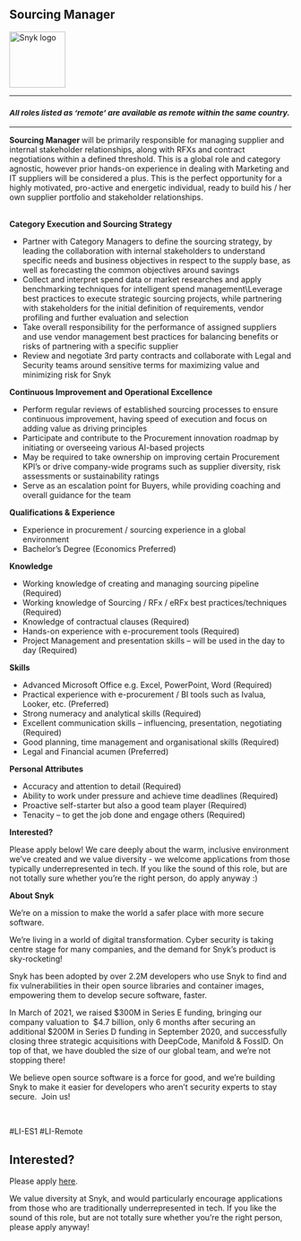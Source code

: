Sourcing Manager
---

<img src="https://res.cloudinary.com/snyk/image/upload/v1537345894/press-kit/brand/logo-black.png" width="100" alt="Snyk logo" />

<hr>
<h3><em><strong><sub>All roles listed as ‘remote’ are available as remote within the same country.</sub></strong></em></h3>
<hr>
<p><strong>Sourcing Manager&nbsp;</strong><span style="font-weight: 400;">will be primarily responsible for managing supplier and internal stakeholder relationships, along with RFXs and contract negotiations within a defined threshold. This is a global role and category agnostic, however prior hands-on experience in dealing with Marketing and IT suppliers will be considered a plus. This is the perfect opportunity for a highly motivated, pro-active and energetic individual, ready to build his / her own supplier portfolio and stakeholder relationships.</span><span style="font-weight: 400;"><br><br></span></p>
<p><strong>Category Execution and Sourcing Strategy</strong></p>
<ul>
<li><span style="font-weight: 400;">Partner with Category Managers to define the sourcing strategy, by leading the collaboration with internal stakeholders to understand specific needs and business objectives in respect to the supply base, as well as forecasting the common objectives around savings</span></li>
<li><span style="font-weight: 400;">Collect and interpret spend data or market researches and apply benchmarking techniques for intelligent spend management\</span><span style="font-weight: 400;">Leverage best practices to execute strategic sourcing projects, while partnering with stakeholders for the initial definition of requirements, vendor profiling and further evaluation and selection</span></li>
<li><span style="font-weight: 400;">Take overall responsibility for the performance of assigned suppliers and use vendor management best practices for balancing benefits or risks of partnering with a specific supplier</span></li>
<li><span style="font-weight: 400;">Review and negotiate 3rd party contracts and collaborate with Legal and Security teams around sensitive terms for maximizing value and minimizing risk for Snyk</span></li>
</ul>
<p><strong>Continuous Improvement and Operational Excellence</strong></p>
<ul>
<li><span style="font-weight: 400;">Perform regular reviews of established sourcing processes to ensure continuous improvement, having speed of execution and focus on adding value as driving principles</span></li>
<li><span style="font-weight: 400;">Participate and contribute to the Procurement innovation roadmap by initiating or overseeing various AI-based projects</span></li>
<li><span style="font-weight: 400;">May be required to take ownership on improving certain Procurement KPI’s or drive company-wide programs such as supplier diversity, risk assessments or sustainability ratings</span></li>
<li><span style="font-weight: 400;">Serve as an escalation point for Buyers, while providing coaching and overall guidance for the team</span><strong><br></strong></li>
</ul>
<p><strong>Qualifications &amp; Experience</strong><strong><br></strong></p>
<ul>
<li style="font-weight: 400;"><span style="font-weight: 400;">Experience in procurement / sourcing experience in a global environment</span></li>
<li style="font-weight: 400;"><span style="font-weight: 400;">Bachelor’s Degree (Economics Preferred)</span></li>
</ul>
<p><strong>Knowledge&nbsp;</strong><strong><br></strong></p>
<ul>
<li style="font-weight: 400;"><span style="font-weight: 400;">Working knowledge of creating and managing sourcing pipeline (Required)</span></li>
<li style="font-weight: 400;"><span style="font-weight: 400;">Working knowledge of Sourcing / RFx / eRFx best practices/techniques (Required)</span></li>
<li style="font-weight: 400;"><span style="font-weight: 400;">Knowledge of contractual clauses (Required)</span></li>
<li style="font-weight: 400;"><span style="font-weight: 400;">Hands-on experience with e-procurement tools (Required)</span></li>
<li style="font-weight: 400;"><span style="font-weight: 400;">Project Management and presentation skills – will be used in the day to day (Required)</span></li>
</ul>
<p><strong>Skills</strong><strong><br></strong></p>
<ul>
<li style="font-weight: 400;"><span style="font-weight: 400;">Advanced Microsoft Office e.g. Excel, PowerPoint, Word (Required)</span></li>
<li style="font-weight: 400;"><span style="font-weight: 400;">Practical experience with e-procurement / BI tools such as Ivalua, Looker, etc. (Preferred)</span></li>
<li style="font-weight: 400;"><span style="font-weight: 400;">Strong numeracy and analytical skills (Required)</span></li>
<li style="font-weight: 400;"><span style="font-weight: 400;">Excellent communication skills – influencing, presentation, negotiating (Required)</span></li>
<li style="font-weight: 400;"><span style="font-weight: 400;">Good planning, time management and organisational skills (Required)</span></li>
<li style="font-weight: 400;"><span style="font-weight: 400;">Legal and Financial acumen (Preferred)</span></li>
</ul>
<p><strong>Personal Attributes</strong><strong><br></strong></p>
<ul>
<li style="font-weight: 400;"><span style="font-weight: 400;">Accuracy and attention to detail (Required)</span></li>
<li style="font-weight: 400;"><span style="font-weight: 400;">Ability to work under pressure and achieve time deadlines (Required)</span></li>
<li style="font-weight: 400;"><span style="font-weight: 400;">Proactive self-starter but also a good team player (Required)</span></li>
<li style="font-weight: 400;"><span style="font-weight: 400;">Tenacity – to get the job done and engage others (Required)</span></li>
</ul>
<p><strong>Interested?</strong></p>
<p><span style="font-weight: 400;">Please apply below! We care deeply about the warm, inclusive environment we’ve created and we value diversity - we welcome applications from those typically underrepresented in tech. If you like the sound of this role, but are not totally sure whether you’re the right person, do apply anyway :)</span></p>
<p><strong>About Snyk</strong></p>
<p><span style="font-weight: 400;">We’re on a mission to make the world a safer place with more secure software.</span></p>
<p><span style="font-weight: 400;">We’re living in a world of digital transformation. Cyber security is taking centre stage for many companies, and the demand for Snyk’s product is sky-rocketing!&nbsp;&nbsp;</span></p>
<p><span style="font-weight: 400;">Snyk has been adopted by over 2.2M developers who use Snyk to find and fix vulnerabilities in their open source libraries and container images, empowering them to develop secure software, faster.</span></p>
<p><span style="font-weight: 400;">In March of 2021, we raised $300M in Series E funding, bringing our company valuation to&nbsp; $4.7 billion, only 6 months after securing an additional $200M in Series D funding in September 2020, and successfully closing three strategic acquisitions with DeepCode, Manifold &amp; FossID. On top of that, we have doubled the size of our global team, and we’re not stopping there!&nbsp;&nbsp;</span></p>
<p><span style="font-weight: 400;">We believe open source software is a force for good, and we’re building Snyk to make it easier for developers who aren’t security experts to stay secure.&nbsp; Join us!</span></p>
<p>&nbsp;</p>
<p><span style="font-weight: 400;">#LI-ES1 #LI-Remote</span></p>

Interested?
---

Please apply [here](https://boards.greenhouse.io/snyk/jobs/5457713002#app).

We value diversity at Snyk, and would particularly encourage applications from those who are traditionally underrepresented in tech.
If you like the sound of this role, but are not totally sure whether you’re the right person, please apply anyway!
